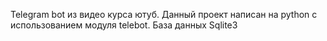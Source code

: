 Telegram bot из видео курса ютуб.
Данный проект написан на python с использованием модуля telebot.
База данных Sqlite3
